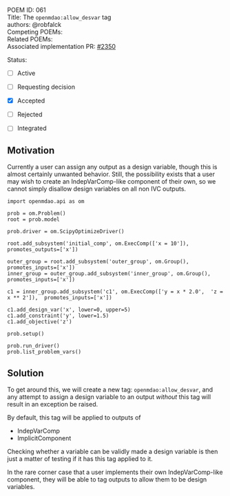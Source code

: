 POEM ID: 061  
Title: The `openmdao:allow_desvar` tag  
authors: @robfalck  
Competing POEMs:  
Related POEMs:  
Associated implementation PR: [#2350](https://github.com/OpenMDAO/OpenMDAO/pull/2350)

Status:

- [ ] Active
- [ ] Requesting decision
- [x] Accepted
- [ ] Rejected
- [ ] Integrated


## Motivation

Currently a user can assign any output as a design variable, though this is almost certainly unwanted behavior.
Still, the possibility exists that a user may wish to create an IndepVarComp-like component of their own, so we cannot simply disallow design variables on all non IVC outputs.

```
import openmdao.api as om

prob = om.Problem()
root = prob.model

prob.driver = om.ScipyOptimizeDriver()

root.add_subsystem('initial_comp', om.ExecComp(['x = 10']), promotes_outputs=['x'])

outer_group = root.add_subsystem('outer_group', om.Group(), promotes_inputs=['x'])
inner_group = outer_group.add_subsystem('inner_group', om.Group(), promotes_inputs=['x'])

c1 = inner_group.add_subsystem('c1', om.ExecComp(['y = x * 2.0',  'z = x ** 2']),  promotes_inputs=['x'])

c1.add_design_var('x', lower=0, upper=5)
c1.add_constraint('y', lower=1.5)
c1.add_objective('z')

prob.setup()

prob.run_driver()
prob.list_problem_vars()
```

## Solution

To get around this, we will create a new tag: `openmdao:allow_desvar`, and any attempt to assign a design variable to an output _without_ this tag will result in an exception be raised.

By default, this tag will be applied to outputs of
- IndepVarComp
- ImplicitComponent

Checking whether a variable can be validly made a design variable is then just a matter of testing if it has this tag applied to it.

In the rare corner case that a user implements their own IndepVarComp-like component, they will be able to tag outputs to allow them to be design variables.
